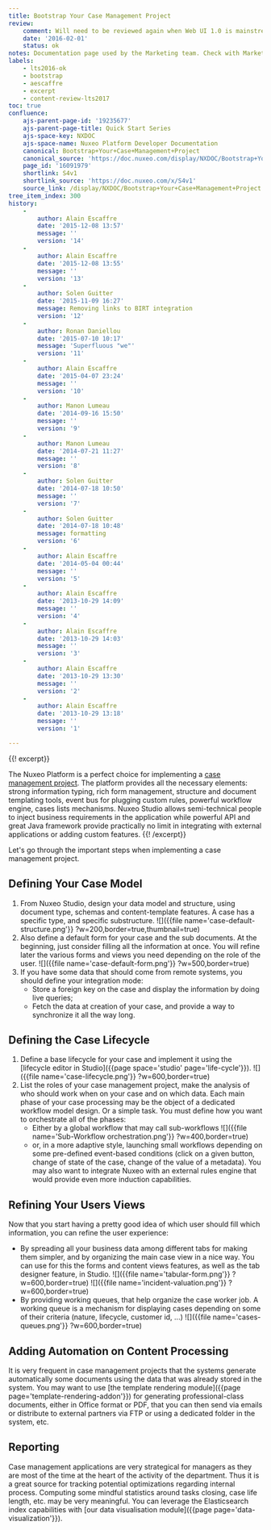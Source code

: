 ```yaml
---
title: Bootstrap Your Case Management Project
review:
    comment: Will need to be reviewed again when Web UI 1.0 is mainstream
    date: '2016-02-01'
    status: ok
notes: Documentation page used by the Marketing team. Check with Marketing before deleting or moving.
labels:
    - lts2016-ok
    - bootstrap
    - aescaffre
    - excerpt
    - content-review-lts2017
toc: true
confluence:
    ajs-parent-page-id: '19235677'
    ajs-parent-page-title: Quick Start Series
    ajs-space-key: NXDOC
    ajs-space-name: Nuxeo Platform Developer Documentation
    canonical: Bootstrap+Your+Case+Management+Project
    canonical_source: 'https://doc.nuxeo.com/display/NXDOC/Bootstrap+Your+Case+Management+Project'
    page_id: '16091979'
    shortlink: S4v1
    shortlink_source: 'https://doc.nuxeo.com/x/S4v1'
    source_link: /display/NXDOC/Bootstrap+Your+Case+Management+Project
tree_item_index: 300
history:
    -
        author: Alain Escaffre
        date: '2015-12-08 13:57'
        message: ''
        version: '14'
    -
        author: Alain Escaffre
        date: '2015-12-08 13:55'
        message: ''
        version: '13'
    -
        author: Solen Guitter
        date: '2015-11-09 16:27'
        message: Removing links to BIRT integration
        version: '12'
    -
        author: Ronan Daniellou
        date: '2015-07-10 10:17'
        message: 'Superfluous "we"'
        version: '11'
    -
        author: Alain Escaffre
        date: '2015-04-07 23:24'
        message: ''
        version: '10'
    -
        author: Manon Lumeau
        date: '2014-09-16 15:50'
        message: ''
        version: '9'
    -
        author: Manon Lumeau
        date: '2014-07-21 11:27'
        message: ''
        version: '8'
    -
        author: Solen Guitter
        date: '2014-07-18 10:50'
        message: ''
        version: '7'
    -
        author: Solen Guitter
        date: '2014-07-18 10:48'
        message: formatting
        version: '6'
    -
        author: Alain Escaffre
        date: '2014-05-04 00:44'
        message: ''
        version: '5'
    -
        author: Alain Escaffre
        date: '2013-10-29 14:09'
        message: ''
        version: '4'
    -
        author: Alain Escaffre
        date: '2013-10-29 14:03'
        message: ''
        version: '3'
    -
        author: Alain Escaffre
        date: '2013-10-29 13:30'
        message: ''
        version: '2'
    -
        author: Alain Escaffre
        date: '2013-10-29 13:18'
        message: ''
        version: '1'

---
```

{{! excerpt}}

The Nuxeo Platform is a perfect choice for implementing a [case management project](https://www.nuxeo.com/products/case-management/). The platform provides all the necessary elements: strong information typing, rich form management, structure and document templating tools, event bus for plugging custom rules, powerful workflow engine, cases lists mechanisms. Nuxeo Studio allows semi-technical people to inject business requirements in the application while powerful API and great Java framework provide practically no limit in integrating with external applications or adding custom features.
{{! /excerpt}}

Let's go through the important steps when implementing a case management project.

## Defining Your Case Model

1.  From Nuxeo Studio, design your data model and structure, using document type, schemas and content-template features. A case has a specific type, and specific substructure.
    ![]({{file name='case-default-structure.png'}} ?w=200,border=true,thumbnail=true)
2.  Also define a default form for your case and the sub documents. At the beginning, just consider filling all the information at once. You will refine later the various forms and views you need depending on the role of the user.
    ![]({{file name='case-default-form.png'}} ?w=500,border=true)
3.  If you have some data that should come from remote systems, you should define your integration mode:
    *   Store a foreign key on the case and display the information by doing live queries;
    *   Fetch the data at creation of your case, and provide a way to synchronize it all the way long.

## Defining the Case Lifecycle

1.  Define a base lifecycle for your case and implement it using the [lifecycle editor in Studio]({{page space='studio' page='life-cycle'}}).
    ![]({{file name='case-lifecycle.png'}} ?w=600,border=true)
2.  List the roles of your case management project, make the analysis of who should work when on your case and on which data. Each main phase of your case processing may be the object of a dedicated workflow model design. Or a simple task. You must define how you want to orchestrate all of the phases:
    *   Either by a global workflow that may call sub-workflows
        ![]({{file name='Sub-Workflow orchestration.png'}} ?w=400,border=true)
    *   or, in a more adaptive style, launching small workflows depending on some pre-defined event-based conditions (click on a given button, change of state of the case, change of the value of a metadata). You may also want to integrate Nuxeo with an external rules engine that would provide even more induction capabilities.

## Refining Your Users Views

Now that you start having a pretty good idea of which user should fill which information, you can refine the user experience:

*   By spreading all your business data among different tabs for making them simpler, and by organizing the main case view in a nice way. You can use for this the forms and content views features, as well as the tab designer feature, in Studio.
    ![]({{file name='tabular-form.png'}} ?w=600,border=true) ![]({{file name='incident-valuation.png'}} ?w=600,border=true)
*   By providing working queues, that help organize the case worker job. A working queue is a mechanism for displaying cases depending on some of their criteria (nature, lifecycle, customer id, ...)
    ![]({{file name='cases-queues.png'}} ?w=600,border=true)

## Adding Automation on Content Processing

It is very frequent in case management projects that the systems generate automatically some documents using the data that was already stored in the system. You may want to use [the template rendering module]({{page page='template-rendering-addon'}}) for generating professional-class documents, either in Office format or PDF, that you can then send via emails or distribute to external partners via FTP or using a dedicated folder in the system, etc.

## Reporting

Case management applications are very strategical for managers as they are most of the time at the heart of the activity of the department. Thus it is a great source for tracking potential optimizations regarding internal process. Computing some mindful statistics around tasks closing, case life length, etc. may be very meaningful. You can leverage the Elasticsearch index capabilities with [our data visualisation module]({{page page='data-visualization'}}).
